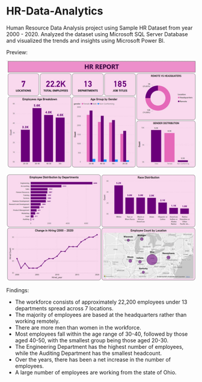 # HR-Data-Analytics
Human Resource Data Analysis project using Sample HR Dataset from year 2000 - 2020. Analyzed the dataset using Microsoft SQL Server Database and visualized the trends and insights using Microsoft Power BI.

Preview:

![Image Alt](https://github.com/rahulraj0811/HR-Data-Analytics/blob/bd6ddcb665426122e138be04effc07f349a397bf/HR%20Dashboard-1.jpg)

![Image Alt](https://github.com/rahulraj0811/HR-Data-Analytics/blob/cb1db13eb78a2355ba13a01463d9615af2b93bdf/HR%20Dashboard-2.jpg)

Findings:
* The workforce consists of approximately 22,200 employees under 13 departments spread across 7 locations. 
* The majority of employees are based at the headquarters rather than working remotely.
* There are more men than women in the workforce. 
* Most employees fall within the age range of 30-40, followed by those aged 40-50, with the smallest group being those aged 20-30.
* The Engineering Department has the highest number of employees, while the Auditing Department has the smallest headcount.
* Over the years, there has been a net increase in the number of employees. 
* A large number of employees are working from the state of Ohio.

